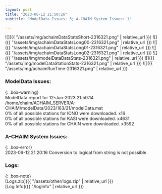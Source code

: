 ```yaml
---
layout: post
title: "2023-06-12 21:50:26"
subtitle: "ModelData Issues: 3; A-CHAIM System Issues: 1"

---
```


![]({{ "/assets/img/achaimDataStatsShort-2316321.png" | relative_url }})
![]({{ "/assets/img/achaimDataStatsLong00-2316321.png" | relative_url }})
![]({{ "/assets/img/achaimDataStatsLong01-2316321.png" | relative_url }})
![]({{ "/assets/img/achaimDataStatsLong02-2316321.png" | relative_url }})
![]({{ "/assets/img/modelDataDataStats-2316321.png" | relative_url }})
![]({{ "/assets/img/modelDataStationStats-2316321.png" | relative_url }})
![]({{ "/assets/img/achaimRunTime-2316321.png" | relative_url }})


### ModelData Issues:  
  
{: .box-warning}  
 ModelData report for 12-Jun-2023 21:50:14   
 /home/chaim/ACHAIM_SERVER/A-CHAIM/modelData/2023/163/21/modelData.mat   
 0% of all possible stations for IONO were downloaded. x16   
 0% of all possible stations for KASI were downloaded. x4631   
 0% of all possible stations for CHAIN were downloaded. x3592   
  
### A-CHAIM System Issues:  
  
{: .box-error}  
2023-06-12 21:20:16 Conversion to logical from string is not possible.  

### Logs:  
  
{: .box-note}  
[Logs.zip]({{ "/assets/other/logs.zip" | relative_url }})  
[Log Info]({{ "/logInfo" | relative_url }})  
